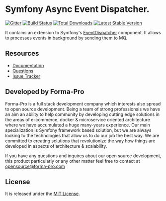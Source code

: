 # Symfony Async Event Dispatcher.

[![Gitter](https://badges.gitter.im/php-enqueue/Lobby.svg)](https://gitter.im/php-enqueue/Lobby)
[![Build Status](https://travis-ci.org/php-enqueue/async-event-dispathcer.png?branch=master)](https://travis-ci.org/php-enqueue/async-event-dispathcer)
[![Total Downloads](https://poser.pugx.org/enqueue/async-event-dispathcer/d/total.png)](https://packagist.org/packages/enqueue/async-event-dispathcer)
[![Latest Stable Version](https://poser.pugx.org/enqueue/async-event-dispathcer/version.png)](https://packagist.org/packages/enqueue/async-event-dispathcer)
 
It contains an extension to Symfony's [EventDispatcher](https://symfony.com/doc/current/components/event_dispatcher.html) component. 
It allows to processes events in background by sending them to MQ.  

## Resources

* [Documentation](https://github.com/php-enqueue/enqueue-dev/blob/master/docs/index.md)
* [Questions](https://gitter.im/php-enqueue/Lobby)
* [Issue Tracker](https://github.com/php-enqueue/enqueue-dev/issues)

## Developed by Forma-Pro

Forma-Pro is a full stack development company which interests also spread to open source development. 
Being a team of strong professionals we have an aim an ability to help community by developing cutting edge solutions in the areas of e-commerce, docker & microservice oriented architecture where we have accumulated a huge many-years experience. 
Our main specialization is Symfony framework based solution, but we are always looking to the technologies that allow us to do our job the best way. We are committed to creating solutions that revolutionize the way how things are developed in aspects of architecture & scalability.

If you have any questions and inquires about our open source development, this product particularly or any other matter feel free to contact at opensource@forma-pro.com

## License

It is released under the [MIT License](LICENSE).
